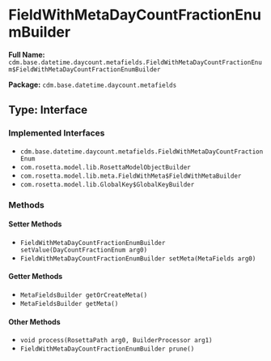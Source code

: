 # FieldWithMetaDayCountFractionEnumBuilder

**Full Name:** `cdm.base.datetime.daycount.metafields.FieldWithMetaDayCountFractionEnum$FieldWithMetaDayCountFractionEnumBuilder`

**Package:** `cdm.base.datetime.daycount.metafields`

## Type: Interface

### Implemented Interfaces

- `cdm.base.datetime.daycount.metafields.FieldWithMetaDayCountFractionEnum`
- `com.rosetta.model.lib.RosettaModelObjectBuilder`
- `com.rosetta.model.lib.meta.FieldWithMeta$FieldWithMetaBuilder`
- `com.rosetta.model.lib.GlobalKey$GlobalKeyBuilder`

### Methods

#### Setter Methods

- `FieldWithMetaDayCountFractionEnumBuilder setValue(DayCountFractionEnum arg0)`
- `FieldWithMetaDayCountFractionEnumBuilder setMeta(MetaFields arg0)`

#### Getter Methods

- `MetaFieldsBuilder getOrCreateMeta()`
- `MetaFieldsBuilder getMeta()`

#### Other Methods

- `void process(RosettaPath arg0, BuilderProcessor arg1)`
- `FieldWithMetaDayCountFractionEnumBuilder prune()`

